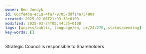 ```yaml
---
owner: Ben Jendyk
id: 66cfe4ba-ec1a-4fa7-9705-ddf14a73480a
created: 2025-02-06T21:09:38+0100
modified: 2025-03-24T05:44:35+0100
tags: [access/public, language/en, pr/24/270, status/pending]
key-words: []
---
```


Strategic Council is responsible to Shareholders